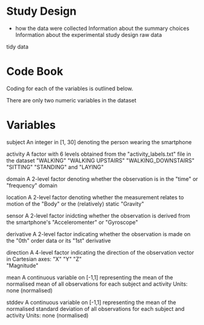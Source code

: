 Study Design
============
- how the data were collected
Information about the summary choices
Information about the experimental study design
raw data

tidy data

Code Book
=========
Coding for each of the variables is outlined below.

There are only two numeric variables in the dataset

Variables
=========
subject
An integer in [1, 30] denoting the person wearing the smartphone

activity
    A factor with 6 levels obtained from the "activity_labels.txt" file in the dataset
        "WALKING"
        "WALKING UPSTAIRS"
        "WALKING_DOWNSTAIRS"
        "SITTING"
        "STANDING" and
        "LAYING"


domain
    A 2-level factor denoting whether the observation is in the 
        "time" or 
        "frequency" domain

location
    A 2-level factor denoting whether the measurement relates to motion of the
        "Body" or the (relatively) static 
        "Gravity"

sensor
    A 2-level factor inidcting whether the observation is derived from the smartphone's 
        "Acceleromenter" or 
        "Gyroscope"

derivative
    A 2-level factor indicating whether the observation is made on the 
        "0th" order data or its
        "1st" derivative

direction
    A 4-level factor indicating the direction of the observation vector in Cartesian axes:
        "X" 
        "Y"
        "Z"  
        "Magnitude"

mean
    A continuous variable on [-1,1] representing the mean of the normalised mean of all observations
    for each subject and activity
    Units: none (normalised)

stddev
    A continuous variable on [-1,1] representing the mean of the normalised standard deviation of all observations
    for each subject and activity 
    Units: none (normalised)
